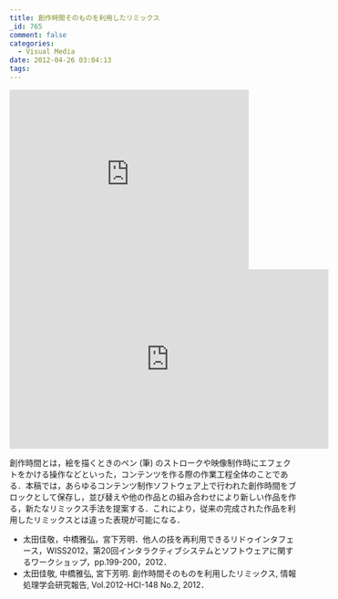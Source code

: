 ```yaml
---
title: 創作時間そのものを利用したリミックス
_id: 765
comment: false
categories:
  - Visual Media
date: 2012-04-26 03:04:13
tags:
---
```



<iframe width="420" height="315" src="https://www.youtube.com/embed/mfw-PehGdbE" frameborder="0" allowfullscreen></iframe>



<iframe width="560" height="315" src="https://www.youtube.com/embed/xPnOO8GEtmo" frameborder="0" allowfullscreen></iframe>

<!--more-->
創作時間とは，絵を描くときのペン (筆) のストロークや映像制作時にエフェクトをかける操作などといった，コンテンツを作る際の作業工程全体のことである．本稿では，あらゆるコンテンツ制作ソフトウェア上で行われた創作時間をブロックとして保存し，並び替えや他の作品との組み合わせにより新しい作品を作る，新たなリミックス手法を提案する．これにより，従来の完成された作品を利用したリミックスとは違った表現が可能になる．

*   太田佳敬，中橋雅弘，宮下芳明．他人の技を再利用できるリドゥインタフェース，WISS2012，第20回インタラクティブシステムとソフトウェアに関するワークショップ，pp.199-200，2012．
*   太田佳敬, 中橋雅弘, 宮下芳明. 創作時間そのものを利用したリミックス, 情報処理学会研究報告, Vol.2012-HCI-148 No.2, 2012．
